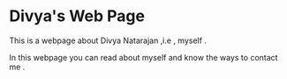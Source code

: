 # Divya's Web Page
This is a webpage about Divya Natarajan ,i.e , myself .

In this webpage you can read about myself and know the ways to contact me .